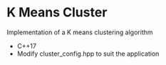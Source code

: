 # K Means Cluster
Implementation of a K means clustering algorithm

* C++17
* Modify cluster_config.hpp to suit the application